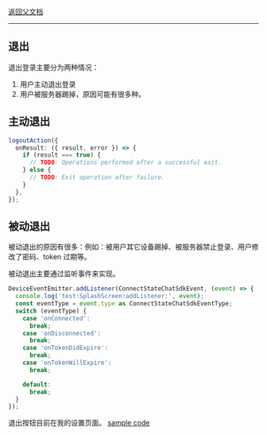 [返回父文档](./index.md)

---

## 退出

退出登录主要分为两种情况：

1. 用户主动退出登录
2. 用户被服务器踢掉，原因可能有很多种。

## 主动退出

```typescript
logoutAction({
  onResult: ({ result, error }) => {
    if (result === true) {
      // TODO: Operations performed after a successful exit.
    } else {
      // TODO: Exit operation after failure.
    }
  },
});
```

## 被动退出

被动退出的原因有很多：例如：被用户其它设备踢掉、被服务器禁止登录、用户修改了密码、token 过期等。

被动退出主要通过监听事件来实现。

```typescript
DeviceEventEmitter.addListener(ConnectStateChatSdkEvent, (event) => {
  console.log('test:SplashScreen:addListener:', event);
  const eventType = event.type as ConnectStateChatSdkEventType;
  switch (eventType) {
    case 'onConnected':
      break;
    case 'onDisconnected':
      break;
    case 'onTokenDidExpire':
      break;
    case 'onTokenWillExpire':
      break;

    default:
      break;
  }
});
```

退出按钮目前在我的设置页面。
[sample code](https://github.com/AgoraIO-Usecase/AgoraChat-rn/tree/dev/example/src/screens/MySetting.tsx)
